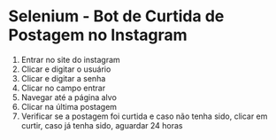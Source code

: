 # Selenium - Bot de Curtida de Postagem no Instagram


1. Entrar no site do instagram
1. Clicar e digitar o usuário
1. Clicar e digitar a senha
1. Clicar no campo entrar
1. Navegar até a página alvo
1. Clicar na última postagem
1. Verificar se a postagem foi curtida e caso não tenha sido, clicar em curtir, caso já tenha sido, aguardar 24 horas